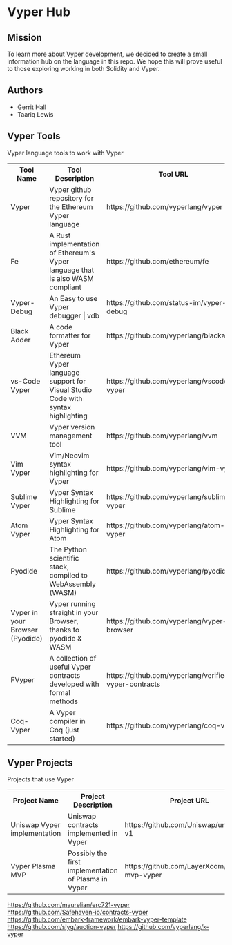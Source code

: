 # Vyper Hub

## Mission
To learn more about Vyper development, we decided to create a small information hub on the language in this repo. We hope this will prove useful to those exploring working in both Solidity and Vyper.

## Authors
* Gerrit Hall
* Taariq Lewis 


## Vyper Tools
Vyper language tools to work with Vyper

<table>
  <tr>
    <th>Tool Name</th>
    <th>Tool Description</th>
    <th>Tool URL</th>
  </tr>
  <tr>
    <td>Vyper</td>
    <td>Vyper github repository for the Ethereum Vyper language</td>
    <td>https://github.com/vyperlang/vyper</td>
  </tr>
   <tr>
    <td>Fe</td>
    <td>A Rust implementation of Ethereum's Vyper language that is also WASM compliant</td>
    <td>https://github.com/ethereum/fe</td>
  </tr>
  <tr>
    <td>Vyper-Debug</td>
    <td>An Easy to use Vyper debugger | vdb</td>
    <td>https://github.com/status-im/vyper-debug</td>
  </tr>
  <tr>
    <td>Black Adder</td>
    <td>A code formatter for Vyper</td>
    <td>https://github.com/vyperlang/blackadder</td>
  </tr>
 <tr>
    <td>vs-Code Vyper</td>
    <td>Ethereum Vyper language support for Visual Studio Code with syntax highlighting</td>
    <td>https://github.com/vyperlang/vscode-vyper</td>
  </tr>
  <tr>
    <td>VVM</td>
    <td>Vyper version management tool</td>
    <td>https://github.com/vyperlang/vvm</td>
  </tr>
  <tr>
    <td>Vim Vyper</td>
    <td>Vim/Neovim syntax highlighting for Vyper</td>
    <td>https://github.com/vyperlang/vim-vyper</td>
  </tr>
  <tr>
    <td>Sublime Vyper</td>
    <td>Vyper Syntax Highlighting for Sublime</td>
    <td>https://github.com/vyperlang/sublime-vyper</td>
  </tr>
  <tr>
    <td>Atom Vyper</td>
    <td>Vyper Syntax Highlighting for Atom</td>
    <td>https://github.com/vyperlang/atom-vyper</td>
  </tr>
  <tr>
    <td>Pyodide</td>
    <td>The Python scientific stack, compiled to WebAssembly (WASM)</td>
    <td>https://github.com/vyperlang/pyodide</td>
  </tr>
  <tr>
    <td>Vyper in your Browser (Pyodide)</td>
    <td>Vyper running straight in your Browser, thanks to pyodide & WASM</td>
    <td>https://github.com/vyperlang/vyper-in-browser</td>
  </tr>
  <tr>
    <td>FVyper</td>
    <td>A collection of useful Vyper contracts developed with formal methods</td>
    <td>https://github.com/vyperlang/verified-vyper-contracts</td>
  </tr>
  <tr>
    <td>Coq-Vyper</td>
    <td>A Vyper compiler in Coq (just started)</td>
    <td>https://github.com/vyperlang/coq-vyper</td>
  </tr>  
</table>

## Vyper Projects
Projects that use Vyper

<table>
  <tr>
    <th>Project Name</th>
    <th>Project Description</th>
    <th>Project URL</th>
  </tr>
  <tr>
    <td>Uniswap Vyper implementation</td>
    <td>Uniswap contracts implemented in Vyper</td>
    <td>https://github.com/Uniswap/uniswap-v1</td>
  </tr>
   <tr>
    <td>Vyper Plasma MVP</td>
    <td>Possibly the first implementation of Plasma in Vyper</td>
    <td>https://github.com/LayerXcom/plasma-mvp-vyper</td>
  </tr>
</table>

                           

https://github.com/maurelian/erc721-vyper                        
https://github.com/Safehaven-io/contracts-vyper                  
https://github.com/embark-framework/embark-vyper-template         
https://github.com/slyg/auction-vyper
https://github.com/vyperlang/k-vyper                             